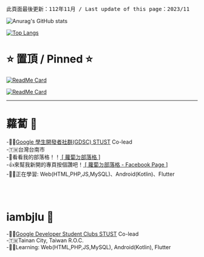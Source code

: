 <pre>此頁面最後更新：112年11月 / Last update of this page：2023/11</pre>
![Anurag's GitHub stats](https://github-readme-stats.vercel.app/api?username=iambjlu&hide=stars,issues)

[![Top Langs](https://github-readme-stats.vercel.app/api/top-langs/?username=iambjlu)](https://github.com/iambjlu)

<h1>⭐️ 置頂 / Pinned ⭐️</h1>

[![ReadMe Card](https://github-readme-stats.vercel.app/api/pin/?username=iambjlu&repo=NoMoreMacOSUpdate)](https://github.com/iambjlu/NoMoreMacOSUpdate)

[![ReadMe Card](https://github-readme-stats.vercel.app/api/pin/?username=iambjlu&repo=dictionary)](https://github.com/iambjlu/dictionary)


<hr>

<h1>蘿蔔 🥕</h1>
-🙋‍♂️<a href="https://gdsc-stust.web.app">Google 學生開發者社群(GDSC) STUST</a> Co-lead<br>
-🇹🇼台灣台南市<br>
-📝看看我的部落格！！<a href="https://iambjlu.blogspot.com"> [ 蘿蔔ㄉ部落格 ] </a><br>
-👍來幫我新開的專頁按個讚吧！<a href="https://www.facebook.com/iambjlu.blog"> [ 蘿蔔ㄉ部落格 - Facebook Page ] </a><br>
-👨‍💻正在學習: Web(HTML,PHP,JS,MySQL)、Android(Kotlin)、Flutter

<br><br>


<h1>iambjlu 🥕</h1>
-🙋‍♂️<a href="https://gdsc.community.dev/southern-taiwan-university-of-science-and-technology/">Google Developer Student Clubs STUST</a> Co-lead<BR>
-🇹🇼Tainan City, Taiwan R.O.C.<br>
-👨‍💻Learning: Web(HTML,PHP,JS,MySQL), Android(Kotlin), Flutter

